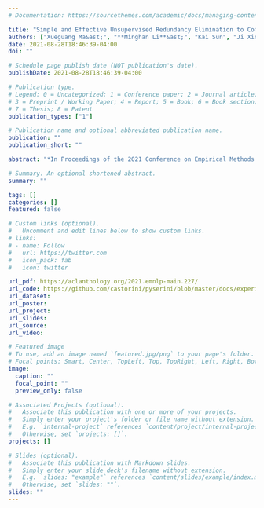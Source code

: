 ```yaml
---
# Documentation: https://sourcethemes.com/academic/docs/managing-content/

title: "Simple and Effective Unsupervised Redundancy Elimination to Compress Dense Vectors for Passage Retrieval"
authors: ["Xueguang Ma&ast;", "**Minghan Li**&ast;", "Kai Sun", "Ji Xin", "Jimmy Lin"]
date: 2021-08-28T18:46:39-04:00
doi: ""

# Schedule page publish date (NOT publication's date).
publishDate: 2021-08-28T18:46:39-04:00

# Publication type.
# Legend: 0 = Uncategorized; 1 = Conference paper; 2 = Journal article;
# 3 = Preprint / Working Paper; 4 = Report; 5 = Book; 6 = Book section;
# 7 = Thesis; 8 = Patent
publication_types: ["1"]

# Publication name and optional abbreviated publication name.
publication: ""
publication_short: ""

abstract: "*In Proceedings of the 2021 Conference on Empirical Methods in Natural Language Processing (EMNLP)*"

# Summary. An optional shortened abstract.
summary: ""

tags: []
categories: []
featured: false

# Custom links (optional).
#   Uncomment and edit lines below to show custom links.
# links:
# - name: Follow
#   url: https://twitter.com
#   icon_pack: fab
#   icon: twitter

url_pdf: https://aclanthology.org/2021.emnlp-main.227/
url_code: https://github.com/castorini/pyserini/blob/master/docs/experiments-dpr-compression.md
url_dataset:
url_poster:
url_project:
url_slides:
url_source:
url_video:

# Featured image
# To use, add an image named `featured.jpg/png` to your page's folder. 
# Focal points: Smart, Center, TopLeft, Top, TopRight, Left, Right, BottomLeft, Bottom, BottomRight.
image:
  caption: ""
  focal_point: ""
  preview_only: false

# Associated Projects (optional).
#   Associate this publication with one or more of your projects.
#   Simply enter your project's folder or file name without extension.
#   E.g. `internal-project` references `content/project/internal-project/index.md`.
#   Otherwise, set `projects: []`.
projects: []

# Slides (optional).
#   Associate this publication with Markdown slides.
#   Simply enter your slide deck's filename without extension.
#   E.g. `slides: "example"` references `content/slides/example/index.md`.
#   Otherwise, set `slides: ""`.
slides: ""
---
```

